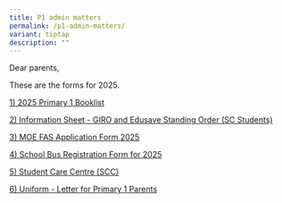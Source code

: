 ```yaml
---
title: P1 admin matters
permalink: /p1-admin-matters/
variant: tiptap
description: ""
---
```

<p>Dear parents,</p>
<p>These are the forms for 2025.</p>
<p><a href="/files/1__2025_P1_Booklist.pdf" rel="noopener nofollow" target="_blank">1) 2025 Primary 1 Booklist</a>
</p>
<p><a href="/files/2__Information_Sheet___GIRO_and_Edusave_Standing_Order__SC_Students_.pdf" rel="noopener nofollow" target="_blank">2) Information Sheet - GIRO and Edusave Standing Order (SC Students)</a>
</p>
<p><a href="/files/3__MOE_FAS_Application_Form_2025.pdf" rel="noopener nofollow" target="_blank">3) MOE FAS Application Form 2025</a>
</p>
<p><a href="/files/4__SCHOOL_BUS_REGISTRATION_FORM_FOR_2025.pdf" rel="noopener nofollow" target="_blank">4) School Bus Registration Form for 2025</a>
</p>
<p><a href="/files/5__Student_Care_Centre__SCC_.pdf" rel="noopener nofollow" target="_blank">5) Student Care Centre (SCC)</a>
</p>
<p><a href="/files/6__Uniform___Letter_for_P1_Parents.pdf" rel="noopener nofollow" target="_blank">6) Uniform - Letter for Primary 1 Parents</a>
</p>
<p></p>